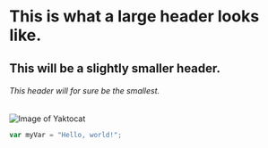 # This is what a large header looks like.
## This will be a slightly smaller header.
###### This header will for sure be the smallest.

![Image of Yaktocat](https://octodex.github.com/images/yaktocat.png)

``` javascript
var myVar = "Hello, world!";
```
